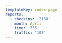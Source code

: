 ```yaml
---
templateKey: index-page
reports:
  - checkins: '2138'
    month: April
    time: '755'
    traffic: '108'
---
```


